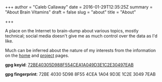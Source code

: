 +++
author = "Caleb Callaway"
date = 2016-01-29T12:35:25Z
summary = "About Brain Vitamins"
draft = false
slug = "about"
title = "About"

+++


A place on the Internet to brain-dump about various topics, mostly technical; social media doesn't give me as much control over the data as I'd like.

Much can be inferred about the nature of my interests from the information on the [home](/) and [project](/projects) pages.

**gpg keyid**: [72BE40305D988F554CEA1A049D3E1C2E30497EAB](/pubkey.asc)

**gpg fingerprint**: 72BE 4030 5D98 8F55 4CEA  1A04 9D3E 1C2E 3049 7EAB

